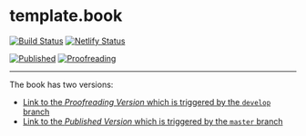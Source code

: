 # template.book

<!-- badges: start -->
[![Build Status](https://travis-ci.org/tidylab/template.book.svg?branch=master)](https://travis-ci.org/tidylab/template.book)
[![Netlify Status](https://api.netlify.com/api/v1/badges/44909e29-65a0-4e8f-ad61-2f13340215c0/deploy-status)](https://app.netlify.com/sites/template-book/deploys)

[![Published](https://img.shields.io/badge/Book%20Version-Published-brightgreen.svg)](https://template-book.netlify.com/)
[![Proofreading](https://img.shields.io/badge/Book%20Version-Proofreading-blue.svg)](https://proofreading--template-book.netlify.com/)
<!-- badges: end -->

---

The book has two versions:

* [Link to the *Proofreading Version* which is triggered by the `develop` branch](https://proofreading--template-book.netlify.com/)
* [Link to the *Published Version* which is triggered by the `master` branch](https://template-book.netlify.com/)

